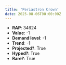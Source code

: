 ```yaml
---
title: 'Periastron Crown'
date: 2025-08-06T00:00:00Z
---
```

- **RAP**: 34624
- **Value**: -1
- **Demand level**: -1
- **Trend**: -1
- **Projected?**: True
- **Hyped?**: True
- **Rare?**: True
